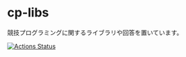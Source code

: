 # cp-libs
競技プログラミングに関するライブラリや回答を置いています。

[![Actions Status](https://github.com/ardRiriy/cp-libs/workflows/verify/badge.svg)](https://github.com/ardRiriy/cp-libs/actions)
